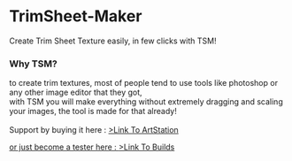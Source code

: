 # TrimSheet-Maker
Create Trim Sheet Texture easily, in few clicks with TSM!

<h3>Why TSM?</h3><div>to create trim textures, most of people tend to use tools like photoshop or any other image editor that they got,</div><div>with TSM you will make everything without extremely dragging and scaling your images, the tool is made for that already! </div><div><br></div> <div>Support by buying it here : <a href= https://www.artstation.com/a/19450965 </a>>Link To ArtStation</div>
<p>or just become a tester here : <a href= </a>>Link To Builds</p>
